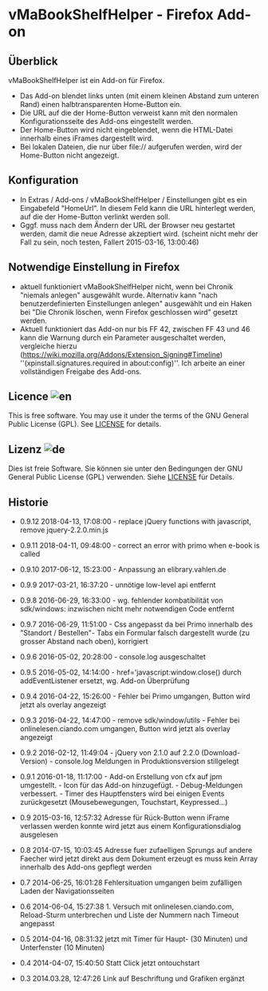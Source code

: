 # vMaBookShelfHelper - Firefox Add-on

## Überblick

vMaBookShelfHelper ist ein Add-on für Firefox.

- Das Add-on blendet links unten (mit einem kleinen Abstand zum unteren Rand)
  einen halbtransparenten Home-Button ein.
- Die URL auf die der Home-Button verweist kann mit den normalen
  Konfigurationsseite des Add-ons eingestellt werden.
- Der Home-Button wird nicht eingeblendet, wenn die HTML-Datei innerhalb
  eines iFrames dargestellt wird.
- Bei lokalen Dateien, die nur über file:// aufgerufen werden, wird der
  Home-Button nicht angezeigt.

## Konfiguration

- In Extras / Add-ons / vMaBookShelfHelper / Einstellungen gibt es ein
  Eingabefeld "HomeUrl". In diesem Feld kann die URL hinterlegt werden,
  auf die der Home-Button verlinkt werden soll.
- Gggf. muss nach dem Ändern der URL der Browser neu gestartet werden,
  damit die neue Adresse akzeptiert wird. (scheint nicht mehr der Fall zu sein, noch testen, Fallert 2015-03-16, 13:00:46)

## Notwendige Einstellung in Firefox

- aktuell funktioniert vMaBookShelfHelper nicht, wenn bei Chronik
  "niemals anlegen" ausgewählt wurde. Alternativ kann "nach
  benutzerdefinierten Einstellungen anlegen" ausgewählt und ein Haken bei
  "Die Chronik löschen, wenn Firefox geschlossen wird" gesetzt werden.
- Aktuell funktioniert das Add-on nur bis FF 42, zwischen FF 43 und 46 kann die Warnung durch ein Parameter ausgeschaltet werden, vergleiche hierzu (https://wiki.mozilla.org/Addons/Extension_Signing#Timeline) ''(xpinstall.signatures.required in about:config)''. Ich arbeite an einer vollständigen Freigabe des Add-ons.

## Licence  ![en](http://bib.uni-mannheim.de/fileadmin/scripts/flag_en.jpeg)

This is free software. You may use it under the terms of the
GNU General Public License (GPL). See [LICENSE](LICENSE) for details.

## Lizenz  ![de](http://bib.uni-mannheim.de/fileadmin/scripts/flag_de.jpeg)

Dies ist freie Software. Sie können sie unter den Bedingungen der
GNU General Public License (GPL) verwenden. Siehe [LICENSE](LICENSE) für Details.

## Historie
* 0.9.12 2018-04-13, 17:08:00
                           - replace jQuery functions with javascript, remove jquery-2.2.0.min.js
* 0.9.11 2018-04-11, 09:48:00
                           - correct an error with primo when e-book is called
* 0.9.10 2017-06-12, 15:23:00
                           - Anpassung an elibrary.vahlen.de

* 0.9.9 2017-03-21, 16:37:20
                           - unnötige low-level api entfernt

* 0.9.8 2016-06-29, 16:33:00
                           - wg. fehlender kombatibilität von sdk/windows: inzwischen
                             nicht mehr notwendigen Code entfernt
* 0.9.7 2016-06-29, 11:51:00
                           - Css angepasst da bei Primo innerhalb des "Standort / Bestellen"-
                             Tabs ein Formular falsch dargestellt wurde (zu grosser Abstand
                             nach oben), korrigiert
* 0.9.6 2016-05-02, 20:28:00
                           - console.log ausgeschaltet
* 0.9.5 2016-05-02, 14:14:00
                           - href='javascript:window.close() durch addEventListener
                             ersetzt, wg. Add-on Überprüfung
* 0.9.4 2016-04-22, 15:26:00
                           - Fehler bei Primo umgangen, Button wird jetzt als overlay angezeigt
* 0.9.3 2016-04-22, 14:47:00
                           - remove sdk/window/utils
                           - Fehler bei onlinelesen.ciando.com umgangen, Button wird jetzt als overlay angezeigt
* 0.9.2 2016-02-12, 11:49:04
                           - jQuery von 2.1.0 auf 2.2.0 (Download-Version)
                           - console.log Meldungen in Produktionsversion stillgelegt
* 0.9.1 2016-01-18, 11:17:00
                           - Add-on Erstellung von cfx auf jpm umgestellt.
                           - Icon für das Add-on hinzugefügt.
                           - Debug-Meldungen verbessert.
                           - Timer des Hauptfensters wird bei einigen Events
                             zurückgesetzt (Mousebewegungen, Touchstart, Keypressed...)
* 0.9 2015-03-16, 12:57:32 Adresse für Rück-Button wenn iFrame verlassen werden konnte
                            wird jetzt aus einem Konfigurationsdialog ausgelesen
* 0.8 2014-07-15, 10:03:45 Adresse fuer zufaelligen Sprungs auf andere Faecher
                            wird jetzt direkt aus dem Dokument erzeugt
                            es muss kein Array innerhalb des Add-ons gepflegt
                            werden
* 0.7 2014-06-25, 16:01:28 Fehlersituation umgangen beim zufälligen Laden der
                            Navigationsseiten
* 0.6 2014-06-04, 15:27:38 1. Versuch mit onlinelesen.ciando.com, Reload-Sturm
                            unterbrechen und Liste der Nummern nach Timeout
                            angepasst
* 0.5 2014-04-16, 08:31:32 jetzt mit Timer für Haupt- (30 Minuten) und
                            Unterfenster (10 Minuten)
* 0.4 2014-04-07, 15:40:50 Statt Click jetzt ontouchstart
* 0.3 2014.03.28, 12:47:26 Link auf Beschriftung und Grafiken ergänzt
